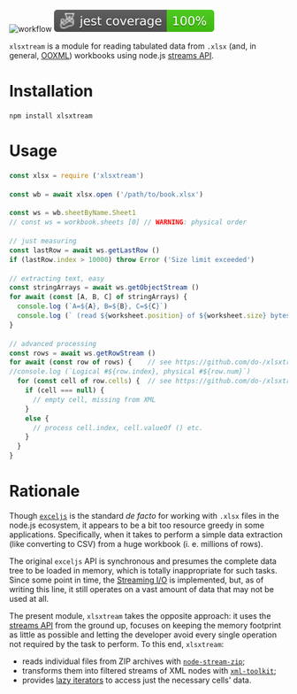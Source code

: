 ![workflow](https://github.com/do-/xlsxtream/actions/workflows/main.yml/badge.svg)
![Jest coverage](./badges/coverage-jest%20coverage.svg)

`xlsxtream` is a module for reading tabulated data from `.xlsx` (and, in general, [OOXML](https://en.wikipedia.org/wiki/Office_Open_XML)) workbooks using node.js [streams API](https://nodejs.org/dist/latest/docs/api/stream.html). 

# Installation
```
npm install xlsxtream
```
# Usage
```js
const xlsx = require ('xlsxtream')

const wb = await xlsx.open ('/path/to/book.xlsx')

const ws = wb.sheetByName.Sheet1
// const ws = workbook.sheets [0] // WARNING: physical order

// just measuring 
const lastRow = await ws.getLastRow ()
if (lastRow.index > 10000) throw Error ('Size limit exceeded')

// extracting text, easy
const stringArrays = await ws.getObjectStream ()
for await (const [A, B, C] of stringArrays) {
  console.log (`A=${A}, B=${B}, C=${C}`)
  console.log (` (read ${worksheet.position} of ${worksheet.size} bytes)`)
}

// advanced processing
const rows = await ws.getRowStream ()
for await (const row of rows) {    // see https://github.com/do-/xlsxtream/wiki/Row
//console.log (`Logical #${row.index}, physical #${row.num}`)
  for (const cell of row.cells) {  // see https://github.com/do-/xlsxtream/wiki/Cell
    if (cell === null) {
      // empty cell, missing from XML
    }
    else {
      // process cell.index, cell.valueOf () etc.
    }
  }
}
```
# Rationale
Though [`exceljs`](https://github.com/exceljs/exceljs) is the standard _de facto_ for working with `.xlsx` files in the node.js ecosystem, it appears to be a bit too resource greedy in some applications. Specifically, when it takes to perform a simple data extraction (like converting to CSV) from a huge workbook (i. e. millions of rows). 

The original `exceljs` API is synchronous and presumes the complete data tree to be loaded in memory, which is totally inappropriate for such tasks. Since some point in time, the [Streaming I/O](https://github.com/exceljs/exceljs?tab=readme-ov-file#streaming-io) is implemented, but, as of writing this line, it still operates on a vast amount of data that may not be used at all.

The present module, `xlsxtream` takes the opposite approach: it uses the [streams API](https://nodejs.org/dist/latest/docs/api/stream.html) from the ground up, focuses on keeping the memory footprint as little as possible and letting the developer avoid every single operation not required by the task to perform. To this end, `xlsxtream`:
* reads individual files from ZIP archives with [`node-stream-zip`](https://www.npmjs.com/package/node-stream-zip);
* transforms them into filtered streams of XML nodes with [`xml-toolkit`](https://www.npmjs.com/package/xml-toolkit);
* provides [lazy iterators](https://github.com/do-/xlsxtream/wiki/Row) to access just the necessary cells' data.

